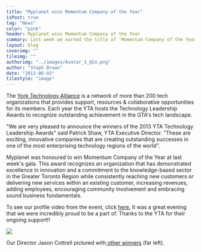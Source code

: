 ```yaml
---
title: "Myplanet wins Momentum Company of the Year"
isPost: true
tag: "News"
color: "pink"
header: Myplanet wins Momentum Company of the Year
summary: Last week we earned the title of 'Momentum Company of the Year' at York Tech Alliance's Technology Leadership Awards.
layout: blog
coverimg: ""
tileimg: ""
authorimg: "../images/Avatar_1_@2x.png"
author: "Steph Brown"
date: "2013-06-03"
tilestyle: "image"
---
```


The [York Technology Alliance](http://www.yorktech.ca/) is a network of more than 200 tech organizations that provides support, resources &amp; collaborative opportunities for its members. Each year the YTA hosts the Technology Leadership Awards to recognize outstanding achievement in the GTA's tech landscape. 

"We are very pleased to announce the winners of the 2013 YTA Technology Leadership Awards" said Patrick Shaw, YTA Executive Director. "These are exciting, innovative companies that are creating outstanding successes in one of the most enterprising technology regions of the world".

Myplanet was honoured to win Momentum Company of the Year at last week's gala. This award recognizes an organization that has demonstrated excellence in innovation and a commitment to the knowledge-based sector in the Greater Toronto Region while consistently reaching new customers or delivering new services within an existing customer, increasing revenues, adding employees, encouraging community involvement and embracing sound business fundamentals.

To see our profile video from the event, click [here.](https://vimeo.com/67731276) It was a great evening that we were incredibly proud to be a part of. Thanks to the YTA for their ongoing support!!

![](/sites/default/files/images/20130306154853.jpg)

Our Director Jason Cottrell pictured with[ other winners](http://www.yorktech.ca/ytanews?mode=PostView&amp;bmi=1306493) (far left).









  